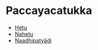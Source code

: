 # Paccayacatukka

* [Hetu](Paccayacatukka/Hetu.md)
* [Nahetu](Paccayacatukka/Nahetu.md)
* [Naadhipatyādi](Paccayacatukka/Naadhipatyadi.md)
